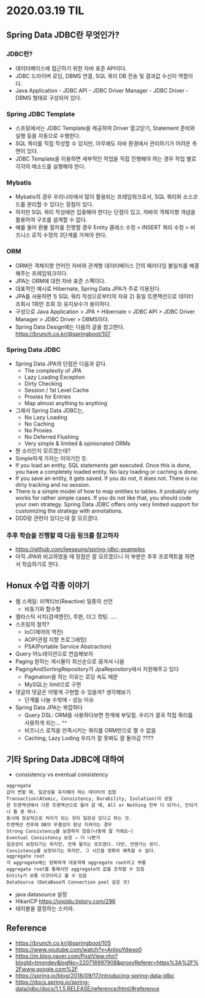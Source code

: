 # 2020.03.19 TIL

## Spring Data JDBC란 무엇인가?

### JDBC란?

* 데이터베이스에 접근하기 위한 자바 표준 API이다.
* JDBC 드라이버 로딩, DBMS 연결, SQL 쿼리 DB 전송 및 결과값 수신이 역할이다.
* Java Application - JDBC API - JDBC Driver Manager - JDBC Driver - DBMS 형태로 구성되어 있다.

### Spring JDBC Template

* 스프링에서는 JDBC Template을 제공하여 Driver 열고닫기, Statement 준비와 실행 등을 자동으로 수행한다.
* SQL 쿼리를 직접 작성할 수 있지만, 아무래도 자바 환경에서 관리하기가 어려운 측면이 있다.
* JDBC Template을 이용하면 세부적인 작업을 직접 진행해야 하는 경우 작업 별로 각각의 메소드를 실행해야 한다.

### Mybatis

* Mybatis의 경우 우리나라에서 많이 활용되는 프레임워크로서, SQL 쿼리와 소스코드를 분리할 수 있다는 장점이 있다.
* 하지만 SQL 쿼리 작성에만 집중해야 한다는 단점이 있고, 자바의 객체지향 개념을 활용하여 구조를 설계할 수 없다.
* 예를 들어 환불 절차를 진행할 경우 Entity 클래스 수정 > INSERT 쿼리 수정 > 비즈니스 로직 수정의 3단계를 거쳐야 한다.

### ORM

* ORM은 객체지향 언어인 자바와 관계형 데이터베이스 간의 패러다임 불일치를 해결해주는 프레임워크이다.
* JPA는 ORM에 대한 자바 표준 스펙이다.
* 대표적인 예시로 Hibernate, Spring Data JPA가 주로 이용된다.
* JPA를 사용하면 1) SQL 쿼리 작성으로부터의 자유 2) 동일 트랜잭션으로 데이터 조회시 1회만 조회 3) 유지보수가 용이하다.
* 구성으로 Java Application > JPA + Hibernate > JDBC API > JDBC Driver Manager > JDBC Driver > DBMS이다.
* Spring Data Design에는 다음의 글을 참고한다. https://brunch.co.kr/@springboot/107

### Spring Data JDBC

* Spring Data JPA의 단점은 다음과 같다.
  * The complexity of JPA
  * Lazy Loading Exception
  * Dirty Checking
  * Session / 1st Level Cache
  * Proxies for Entries
  * Map almost anything to anything
* 그래서 Spring Data JDBC는,
  * No Lazy Loading
  * No Caching
  * No Proxies
  * No Deferred Flushing
  * Very simple & limited & opinionated ORMs
* 뭔 소리인지 모르겠는데?
* Simple하게 가자는 이야기인 듯.
* If you load an entity, SQL statements get executed. Once this is done, you have a completely loaded entity. No lazy loading or caching is done.
* If you save an entity, it gets saved. If you do not, it does not. There is no dirty tracking and no session.
* There is a simple model of how to map entities to tables. It probably only works for rather simple cases. If you do not like that, you should code your own strategy. Spring Data JDBC offers only very limited support for customizing the strategy with annotations.
* DDD랑 관련이 있다는데 잘 모르겠다.

### 추후 학습을 진행할 때 다음 링크를 참고하자

* https://github.com/leeseung/spring-jdbc-examples
* 아직 JPA와 비교하였을 때 장점은 잘 모르겠으니 이 부분은 추후 프로젝트를 하면서 학습하기로 한다.

## Honux 수업 각종 이야기

* 웹 스케일: 리액티브(Reactive) 일종의 선언
  - 비동기와 함수형
* 엘라스틱 서치(검색엔진), 루쒼, 더그 컷팅. ....
* 스프링의 철학?
  * IoC(제어의 역전)
  * AOP(관점 지향 프로그래밍)
  * PSA(Portable Service Abstraction)
* Query 어노테이션으로 연습해보자
* Paging 원하는 게시물이 최신순으로 끊겨서 나옴
* PagingAndSortingRepository가 JpaRepository에서 지원해주고 있다
  * Pagination을 하는 이유는 로딩 속도 때문
  * MySQL는 limit으로 구현
* 댓글의 댓글은 어떻게 구현할 수 있을까? 생각해보기
  * 단계를 나눌 수밖에 - 성능 이슈
* Spring Data JPA는 복잡하다
  * Query DSL: ORM을 사용하다보면 한계에 부딪힘. 우리가 결국 직접 쿼리를 사용하게 되는... ^^
  * 비즈니스 로직을 만족시키는 쿼리를 ORM만으로 짤 수 없음
  * Caching, Lazy Loding 우리가 잘 못짜도 잘 돌아감 ????

## 기타 Spring Data JDBC에 대하여

* consistency vs eventual consistency

```
aggregate
값이 변할 때, 일관성을 유지해야 하는 데이터의 집합
Transaction(Atomic, Consistency, Durability, Isolation)의 성질
한 트랜잭션에서 다른 트랜잭션으로 들어 갈 때, All or Nothing 전부 다 되거나, 안되거나 둘 중 하나.
동시에 정상적으로 처리가 되는 것이 일관성 있다고 하는 것.
트랜잭션 전후에 DB의 무결성이 항상 지켜지는 경우
Strong Consistency를 보장하지 않음(나중에 할 거에요~)
Eventual Consistency 보장 ⇒ 더 나쁜거
일관성이 보장되기는 하지만, 언제 될지는 모르겠다. 다만, 언젠가는 된다.
Consistency를 보장되기는 하지만, 그 시간을 정확히 예측할 수 없다.
aggregate root
각 aggregate에는 정확하게 대표객체 aggregate root라고 부름
aggregate root를 통해서만 aggregate의 값을 조작할 수 있음
Entity가 보통 이것이라고 볼 수 있음
DataSource (DataBase의 Connection pool 같은 것)
```

* java datasource 설정
* HikariCP https://jojoldu.tistory.com/296
* 테이블을 결정하는 스키마.

## Reference

* https://brunch.co.kr/@springboot/105
* https://www.youtube.com/watch?v=AnIouYdwxo0
* https://m.blog.naver.com/PostView.nhn?blogId=tmondev&logNo=220716997908&proxyReferer=https%3A%2F%2Fwww.google.com%2F
* https://spring.io/blog/2018/09/17/introducing-spring-data-jdbc
* https://docs.spring.io/spring-data/jdbc/docs/1.1.5.RELEASE/reference/html/#reference
